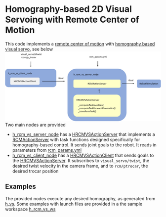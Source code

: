 # Homography-based 2D Visual Servoing with Remote Center of Motion
This code implements a [remote center of motion](https://github.com/RViMLab/rcm) with [homography based visual servo](https://github.com/RViMLab/h_vs), see below
<br/>
<img src="img/h_rcm_vs_nodes.png" width="800"/>
Two main nodes are provided
- [h_rcm_vs_server_node](src/h_rcm_vs_server_node.cpp) has a [HRCMVSActionServer](include/h_rcm_vs/h_rcm_vs_action_server.h) that implements a [RCMActionServer](https://github.com/RViMLab/rcm/blob/master/rcm_impl/include/rcm_impl/rcm_action_server.h) with task functions designed specifically for homography-based control. It sends joint goals to the robot. It reads in parameters from [rcm_params.yml](config/rcm_params.yml)
- [h_rcm_vs_client_node](src/h_rcm_vs_client_node.cpp) has a [HRCMVSActionClient](include/h_rcm_vs/h_rcm_vs_action_client.h) that sends goals to the [HRCMVSActionServer](include/h_rcm_vs/h_rcm_vs_action_server.h). It subscribes to `visual_servo/twist`, the desired twist velocity in the camera frame, and to `rcm/ptrocar`, the desired trocar position

## Examples
The provided nodes execute any desired homography, as generated from [h_vs](https://github.com/RViMLab/h_vs). Some examples with launch files are provided in a the sample workspace [h_rcm_vs_ws](https://github.com/RViMLab/h_rcm_vs_ws)
